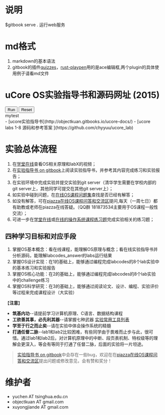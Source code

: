 # 说明
$gitbook serve . 运行web服务

# md格式
1. markdown的基本语法
2. gitbook的插件[quizzes](https://github.com/chtq/gitbook-plugin-quizzes/blob/master/README.md)，[rust-playpen](https://github.com/chtq/gitbook-rust-playpen)用的是ace编辑框,两个plugin的具体使用例子请看md文件


# uCore OS实验指导书和源码网址 (2015)

<div id="active-code">
<button class="btn btn-primary" type="button" id="run-code">Run</button>
<button class="btn btn-primary" type="button" id="reset-code">Reset</button>
<div id="editor">mytest

</div>
<div id="result"></div>
</div>
- [ucore实验指导书](http://objectkuan.gitbooks.io/ucore-docs/)
- [ucore labs 1-8 源码和参考答案 ](https://github.com/chyyuu/ucore_lab)

# 实验总体流程
1. 在[学堂在线](https://www.xuetangx.com/courses/TsinghuaX/30240243X/2015_T1/about)查看OS相关原理和labX的视频；
2. 在[实验指导书 on gitbook](http://objectkuan.gitbooks.io/ucore-docs/)上阅读实验指导书，并参考其内容完成练习和实验报告；
3. 在实验环境中完成实验并提交实验到git server（清华学生需要在学校内部的git server上，其他同学可提交在其他git server上）；
4. 如实验中碰到问题，在[在线OS课程问题集](http://xuyongjiande.gitbooks.io/os-qa/)查找是否已经有解答；
5. 如没有解答，可在[piazza在线OS课程问答和交流区](https://piazza.com/tsinghua.edu.cn/spring2015/30240243x/home)提问,每天（一周七日）都有助教或老师在piazza在线答疑。（QQ群 181873534主要用于OS课程一般性交流）；
6. 可进一步在[学堂在线](https://www.xuetangx.com/courses/TsinghuaX/30240243X/2015_T1/about)或[在线的操作系统课程练习题](https://www.gitbook.io/book/xuyongjiande/os_exercises)完成实验相关的练习题；

## 四种学习目标和对应手段
1. 掌握OS基本概念：看在线课程，能理解OS原理与概念；看在线实验指导书并分析源码，能理解labcodes_answer的labs运行结果
2. 掌握OS设计实现：在1的基础上，能够通过编程完成labcodes的8个lab实验中的基本练习和实验报告
3. 掌握OS核心功能：在2的基础上，能够通过编程完成labcodes的8个lab实验中的challenge练习
4. 掌握OS科学研究：在3的基础上，能够通过阅读论文、设计、编程、实验评价等过程来完成课程设计（大实验）

【**注意**】
  - **筑基内功**--请提前学习计算机原理、C语言、数据结构课程
  - **工欲善其事，必先利其器**--请掌握七种武器  [实验常用工具列表](https://github.com/objectkuan/ucore_docs/blob/master/lab0/lab0_ref_ucore-tools.md)
  - **学至于行之而止矣**--请在实验中体会操作系统的精髓
  - **打通任督二脉**--lab1和lab2比较困难，有些同学由于畏难而止步与此，很可惜。通过lab1和lab2后，对计算机原理中的中断、段页表机制、特权级等的理解会更深入，等会有等同于打通了任督二脉，后面的实验将一片坦途。

> [实验指导书 on gitbook](http://objectkuan.gitbooks.io/ucore-docs/)中会存在一些bug，欢迎在在[piazza在线OS课程问答和交流区](https://piazza.com/tsinghua.edu.cn/spring2015/30240243x/home)提出问题或修改意见，会有赞和奖分！

# 维护者
- yuchen AT tsinghua.edu.cn
- objectkuan AT gmail.com
- xuyongjiande AT gmail.com
